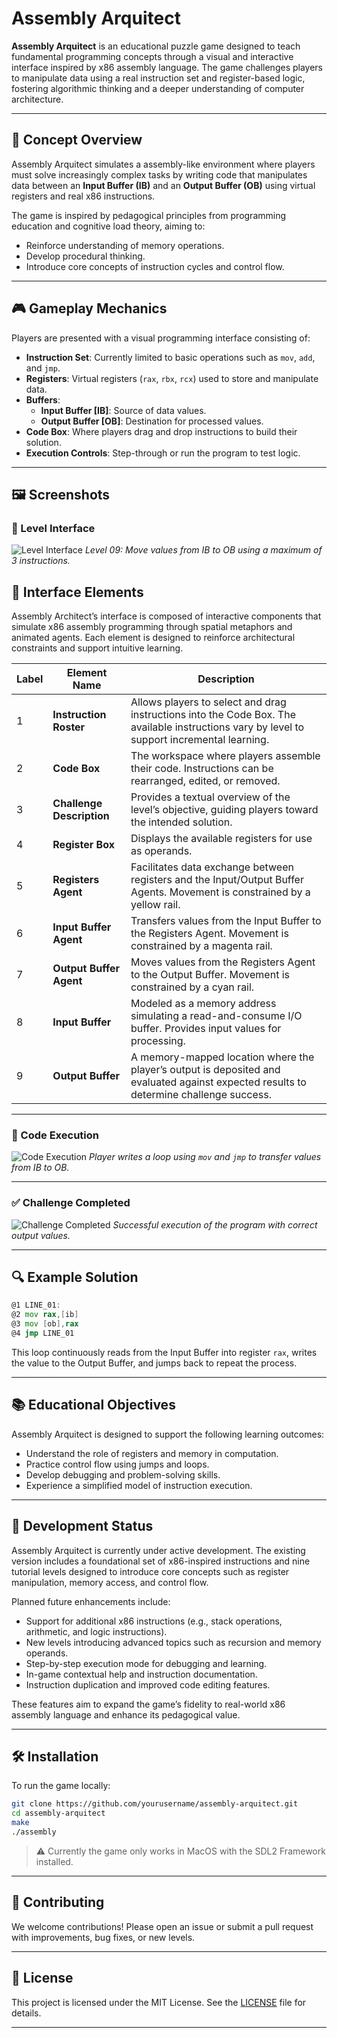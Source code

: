 # Assembly Arquitect

**Assembly Arquitect** is an educational puzzle game designed to teach fundamental programming concepts through a visual and interactive interface inspired by x86 assembly language. The game challenges players to manipulate data using a real instruction set and register-based logic, fostering algorithmic thinking and a deeper understanding of computer architecture.

---

## 🧠 Concept Overview

Assembly Arquitect simulates a assembly-like environment where players must solve increasingly complex tasks by writing code that manipulates data between an **Input Buffer (IB)** and an **Output Buffer (OB)** using virtual registers and real x86 instructions.

The game is inspired by pedagogical principles from programming education and cognitive load theory, aiming to:
- Reinforce understanding of memory operations.
- Develop procedural thinking.
- Introduce core concepts of instruction cycles and control flow.

---

## 🎮 Gameplay Mechanics

Players are presented with a visual programming interface consisting of:

- **Instruction Set**: Currently limited to basic operations such as `mov`, `add`, and `jmp`.
- **Registers**: Virtual registers (`rax`, `rbx`, `rcx`) used to store and manipulate data.
- **Buffers**: 
  - **Input Buffer [IB]**: Source of data values.
  - **Output Buffer [OB]**: Destination for processed values.
- **Code Box**: Where players drag and drop instructions to build their solution.
- **Execution Controls**: Step-through or run the program to test logic.

---

## 🖼️ Screenshots

### 🧩 Level Interface
![Level Interface](interface.png)
*Level 09: Move values from IB to OB using a maximum of 3 instructions.*

## 🧭 Interface Elements

Assembly Architect’s interface is composed of interactive components that simulate x86 assembly programming through spatial metaphors and animated agents. Each element is designed to reinforce architectural constraints and support intuitive learning.

| **Label** | **Element Name**         | **Description** |
|----------|---------------------------|-----------------|
| 1        | **Instruction Roster**    | Allows players to select and drag instructions into the Code Box. The available instructions vary by level to support incremental learning. |
| 2        | **Code Box**              | The workspace where players assemble their code. Instructions can be rearranged, edited, or removed. |
| 3        | **Challenge Description** | Provides a textual overview of the level’s objective, guiding players toward the intended solution. |
| 4        | **Register Box**          | Displays the available registers for use as operands. |
| 5        | **Registers Agent**       | Facilitates data exchange between registers and the Input/Output Buffer Agents. Movement is constrained by a yellow rail. |
| 6        | **Input Buffer Agent**    | Transfers values from the Input Buffer to the Registers Agent. Movement is constrained by a magenta rail. |
| 7        | **Output Buffer Agent**   | Moves values from the Registers Agent to the Output Buffer. Movement is constrained by a cyan rail. |
| 8        | **Input Buffer**          | Modeled as a memory address simulating a read-and-consume I/O buffer. Provides input values for processing. |
| 9        | **Output Buffer**         | A memory-mapped location where the player’s output is deposited and evaluated against expected results to determine challenge success. |

---

### 🧠 Code Execution
![Code Execution](execution.png)
*Player writes a loop using `mov` and `jmp` to transfer values from IB to OB.*

---

### ✅ Challenge Completed
![Challenge Completed](win.png)
*Successful execution of the program with correct output values.*

---

## 🔍 Example Solution

```asm
@1 LINE_01:
@2 mov rax,[ib]
@3 mov [ob],rax
@4 jmp LINE_01
```

This loop continuously reads from the Input Buffer into register `rax`, writes the value to the Output Buffer, and jumps back to repeat the process.

---

## 📚 Educational Objectives

Assembly Arquitect is designed to support the following learning outcomes:

- Understand the role of registers and memory in computation.
- Practice control flow using jumps and loops.
- Develop debugging and problem-solving skills.
- Experience a simplified model of instruction execution.

---

## 🚧 Development Status

Assembly Arquitect is currently under active development. The existing version includes a foundational set of x86-inspired instructions and nine tutorial levels designed to introduce core concepts such as register manipulation, memory access, and control flow.

Planned future enhancements include:
- Support for additional x86 instructions (e.g., stack operations, arithmetic, and logic instructions).
- New levels introducing advanced topics such as recursion and memory operands.
- Step-by-step execution mode for debugging and learning.
- In-game contextual help and instruction documentation.
- Instruction duplication and improved code editing features.

These features aim to expand the game’s fidelity to real-world x86 assembly language and enhance its pedagogical value.

---


## 🛠️ Installation

To run the game locally:

```bash
git clone https://github.com/yourusername/assembly-arquitect.git
cd assembly-arquitect
make
./assembly
```

> ⚠️ Currently the game only works in MacOS with the SDL2 Framework installed.

---

## 🤝 Contributing

We welcome contributions! Please open an issue or submit a pull request with improvements, bug fixes, or new levels.

---

## 📜 License

This project is licensed under the MIT License. See the [LICENSE](LICENSE) file for details.

---

